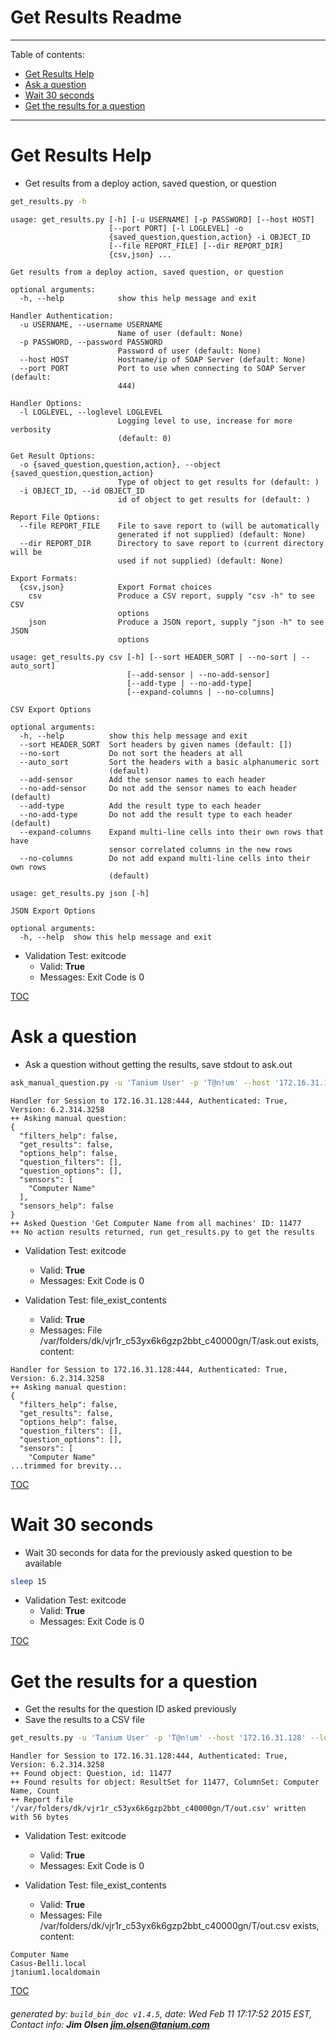 Get Results Readme
===========================

---------------------------
<a name='toc'>Table of contents:</a>

  * [Get Results Help](#user-content-get-results-help)
  * [Ask a question](#user-content-ask-a-question)
  * [Wait 30 seconds](#user-content-wait-30-seconds)
  * [Get the results for a question](#user-content-get-the-results-for-a-question)

---------------------------

# Get Results Help

  * Get results from a deploy action, saved question, or question

```bash
get_results.py -h
```

```
usage: get_results.py [-h] [-u USERNAME] [-p PASSWORD] [--host HOST]
                      [--port PORT] [-l LOGLEVEL] -o
                      {saved_question,question,action} -i OBJECT_ID
                      [--file REPORT_FILE] [--dir REPORT_DIR]
                      {csv,json} ...

Get results from a deploy action, saved question, or question

optional arguments:
  -h, --help            show this help message and exit

Handler Authentication:
  -u USERNAME, --username USERNAME
                        Name of user (default: None)
  -p PASSWORD, --password PASSWORD
                        Password of user (default: None)
  --host HOST           Hostname/ip of SOAP Server (default: None)
  --port PORT           Port to use when connecting to SOAP Server (default:
                        444)

Handler Options:
  -l LOGLEVEL, --loglevel LOGLEVEL
                        Logging level to use, increase for more verbosity
                        (default: 0)

Get Result Options:
  -o {saved_question,question,action}, --object {saved_question,question,action}
                        Type of object to get results for (default: )
  -i OBJECT_ID, --id OBJECT_ID
                        id of object to get results for (default: )

Report File Options:
  --file REPORT_FILE    File to save report to (will be automatically
                        generated if not supplied) (default: None)
  --dir REPORT_DIR      Directory to save report to (current directory will be
                        used if not supplied) (default: None)

Export Formats:
  {csv,json}            Export Format choices
    csv                 Produce a CSV report, supply "csv -h" to see CSV
                        options
    json                Produce a JSON report, supply "json -h" to see JSON
                        options

usage: get_results.py csv [-h] [--sort HEADER_SORT | --no-sort | --auto_sort]
                          [--add-sensor | --no-add-sensor]
                          [--add-type | --no-add-type]
                          [--expand-columns | --no-columns]

CSV Export Options

optional arguments:
  -h, --help          show this help message and exit
  --sort HEADER_SORT  Sort headers by given names (default: [])
  --no-sort           Do not sort the headers at all
  --auto_sort         Sort the headers with a basic alphanumeric sort
                      (default)
  --add-sensor        Add the sensor names to each header
  --no-add-sensor     Do not add the sensor names to each header (default)
  --add-type          Add the result type to each header
  --no-add-type       Do not add the result type to each header (default)
  --expand-columns    Expand multi-line cells into their own rows that have
                      sensor correlated columns in the new rows
  --no-columns        Do not add expand multi-line cells into their own rows
                      (default)

usage: get_results.py json [-h]

JSON Export Options

optional arguments:
  -h, --help  show this help message and exit
```

  * Validation Test: exitcode
    * Valid: **True**
    * Messages: Exit Code is 0



[TOC](#user-content-toc)


# Ask a question

  * Ask a question without getting the results, save stdout to ask.out

```bash
ask_manual_question.py -u 'Tanium User' -p 'T@n!um' --host '172.16.31.128' --loglevel 1 --no-results --sensor "Computer Name" csv | tee /var/folders/dk/vjr1r_c53yx6k6gzp2bbt_c40000gn/T/ask.out
```

```
Handler for Session to 172.16.31.128:444, Authenticated: True, Version: 6.2.314.3258
++ Asking manual question:
{
  "filters_help": false, 
  "get_results": false, 
  "options_help": false, 
  "question_filters": [], 
  "question_options": [], 
  "sensors": [
    "Computer Name"
  ], 
  "sensors_help": false
}
++ Asked Question 'Get Computer Name from all machines' ID: 11477
++ No action results returned, run get_results.py to get the results
```

  * Validation Test: exitcode
    * Valid: **True**
    * Messages: Exit Code is 0

  * Validation Test: file_exist_contents
    * Valid: **True**
    * Messages: File /var/folders/dk/vjr1r_c53yx6k6gzp2bbt_c40000gn/T/ask.out exists, content:

```
Handler for Session to 172.16.31.128:444, Authenticated: True, Version: 6.2.314.3258
++ Asking manual question:
{
  "filters_help": false, 
  "get_results": false, 
  "options_help": false, 
  "question_filters": [], 
  "question_options": [], 
  "sensors": [
    "Computer Name"
...trimmed for brevity...
```



[TOC](#user-content-toc)


# Wait 30 seconds

  * Wait 30 seconds for data for the previously asked question to be available

```bash
sleep 15
```

  * Validation Test: exitcode
    * Valid: **True**
    * Messages: Exit Code is 0



[TOC](#user-content-toc)


# Get the results for a question

  * Get the results for the question ID asked previously
  * Save the results to a CSV file

```bash
get_results.py -u 'Tanium User' -p 'T@n!um' --host '172.16.31.128' --loglevel 1 -o "question" --id `cat /var/folders/dk/vjr1r_c53yx6k6gzp2bbt_c40000gn/T/ask.out | grep ID| cut -d: -f2 | tr -d " "` --file "/var/folders/dk/vjr1r_c53yx6k6gzp2bbt_c40000gn/T/out.csv" csv
```

```
Handler for Session to 172.16.31.128:444, Authenticated: True, Version: 6.2.314.3258
++ Found object: Question, id: 11477
++ Found results for object: ResultSet for 11477, ColumnSet: Computer Name, Count
++ Report file '/var/folders/dk/vjr1r_c53yx6k6gzp2bbt_c40000gn/T/out.csv' written with 56 bytes
```

  * Validation Test: exitcode
    * Valid: **True**
    * Messages: Exit Code is 0

  * Validation Test: file_exist_contents
    * Valid: **True**
    * Messages: File /var/folders/dk/vjr1r_c53yx6k6gzp2bbt_c40000gn/T/out.csv exists, content:

```
Computer Name
Casus-Belli.local
jtanium1.localdomain
```



[TOC](#user-content-toc)


###### generated by: `build_bin_doc v1.4.5`, date: Wed Feb 11 17:17:52 2015 EST, Contact info: **Jim Olsen <jim.olsen@tanium.com>**